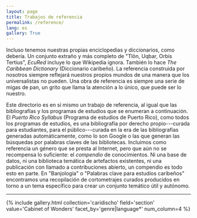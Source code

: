 ```yaml
---
layout: page
title: Trabajos de referencia
permalink: /reference/
lang: es
gallery: True
---
```


Incluso tenemos nuestras propias enciclopedias y diccionarios, como debería. Un conjunto extraño y más completo de "Tlön, Uqbar, Orbis Tertius", _EcuRed_ incluye lo que Wikipedia ignora. También lo hace _The Caribbean Dictionary_ (Diccionario caribeño). La referencia construida por nosotros siempre reflejará nuestros propios mundos de una manera que los universalistas no pueden. Una obra de referencia es siempre una serie de migas de pan, un grito que llama la atención a lo único, que puede ser lo nuestro.

Este directorio es en sí mismo un trabajo de referencia, al igual que las bibliografías y los programas de estudios que se enumeran a continuación. El _Puerto Rico Syllabus_ (Programa de estudios de Puerto Rico), como todos los programas de estudios, es una bibliografía por derecho propio---curada para estudiantes, para el público---curada en la era de las bibliografías generadas automáticamente, como lo son Google o las que generan las búsquedas por palabras claves de las bibliotecas. Incluimos como referencia un género que se presta al Internet, pero que aún no se recompensa lo suficiente: el _compendio_ de conocimientos. Ni una base de datos, ni una biblioteca temática de artefactos existentes, ni una publicación con llamado a contribuciones abierto, un compendio es todo esto en parte. En "Banjología" o "Palabras clave para estudios caribeños" encontramos una recopilación de cortometrajes curados producidos en torno a un tema específico para crear un conjunto temático útil y autónomo.

---

{% include gallery.html collection='caridischo' field='section' value='Cabinet of Wonders' facet_by='genre|language*' num_column=4 %}
